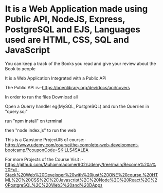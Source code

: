# It is a Web Application made using Public API, NodeJS, Express, PostgreSQL and EJS, Languages used are HTML, CSS, SQL and JavaScript

You can keep a track of the Books you read and give your review about the Book to people

It is a Web Application Integrated with a Public API

The Public API is:-https://openlibrary.org/dev/docs/api/covers

In order to run the files Download all

Open a Querry handler eg(MySQL, PostgreSQL) and run the Querrien in "query.sql"

run "npm install" on terminal

then "node index.js" to run the web

This is a Capstone Project#5 of course:- https://www.udemy.com/course/the-complete-web-development-bootcamp/?couponCode=SKILLS4SALEA

For more Projects of the Course Visit :-https://github.com/Muhammadomer902/Udemy/tree/main/Become%20a%20Full-Stack%20Web%20Developer%20with%20just%20ONE%20course.%20HTML%2C%20CSS%2C%20Javascript%2C%20Node%2C%20React%2C%20PostgreSQL%2C%20Web3%20and%20DApps
